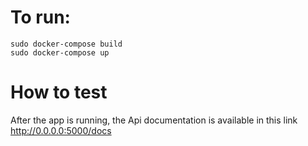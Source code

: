 # To run:
```
sudo docker-compose build
sudo docker-compose up
```

# How to test

After the app is running, the Api documentation is available in this link http://0.0.0.0:5000/docs
